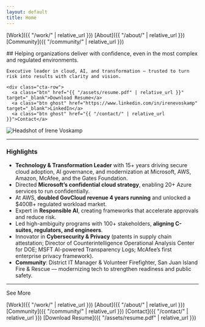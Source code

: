 ```yaml
---
layout: default
title: Home
---
```


[Work]({{ "/work/" | relative_url }})
[About]({{ "/about/" | relative_url }})
[Community]({{ "/community/" | relative_url }})

<div class="hero-section">
  <div class="hero-text">
    ## Helping organizations deliver with confidence, even in the most complex and regulated environments.

    Executive leader in cloud, AI, and transformation — trusted to turn risk into results with clarity and vision.

    <div class="cta-row">
      <a class="btn" href="{{ "/assets/resume.pdf" | relative_url }}" target="_blank">Download Resume</a>
      <a class="btn ghost" href="https://www.linkedin.com/in/irenevoskamp" target="_blank">LinkedIn</a>
      <a class="btn ghost" href="{{ "/contact/" | relative_url }}">Contact</a>
  </div>

  </div>

  <div class="hero-pic">
    <img src="{{ "/assets/profile-small.jpeg" | relative_url }}" alt="Headshot of Irene Voskamp">
  </div>
</div>

---

### Highlights
- **Technology & Transformation Leader** with 15+ years driving secure cloud adoption, AI governance, and modernization at Microsoft, AWS, Amazon, McAfee, and the Gates Foundation.
- Directed **Microsoft’s confidential cloud strategy**, enabling 20+ Azure services to run confidentially.
- At AWS, **doubled GovCloud revenue 4 years running** and unlocked a $400B+ regulated workload market.
- Expert in **Responsible AI**, creating frameworks that accelerate approvals and reduce risk.
- Led high-ambiguity programs with 100+ stakeholders, **aligning C-suites, regulators, and engineers**.
- Innovator in **Cybersecurity & Privacy** (patents in supply chain attestation; Director of Counterintelligence Operational Analysis Center for DOE; MSFT AI-powered Transparency Logs; McAfee’s first enterprise privacy framework).
- **Community**: District IT Manager & Volunteer Firefighter, San Juan Island Fire & Rescue — modernizing tech to strengthen readiness and public safety.

---
See More

[Work]({{ "/work/" | relative_url }})
[About]({{ "/about/" | relative_url }})
[Community]({{ "/community/" | relative_url }})
[Contact]({{ "/contact/" | relative_url }})
[Download Resume]({{ "/assets/resume.pdf" | relative_url }})
